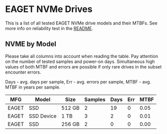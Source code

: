 EAGET NVMe Drives
=================

This is a list of all tested EAGET NVMe drive models and their MTBFs. See more
info on reliability test in the [README](https://github.com/linuxhw/SMART).

NVME by Model
------------

Please take all columns into account when reading the table. Pay attention on the
number of tested samples and power-on days. Simultaneous high values of both MTBF
and errors are possible if only rare drives in the subset encounter errors.

Days - avg. days per sample,
Err  - avg. errors per sample,
MTBF - avg. MTBF in years per sample.

| MFG       | Model              | Size   | Samples | Days  | Err   | MTBF |
|-----------|--------------------|--------|---------|-------|-------|------|
| EAGET     | SSD                | 512 GB | 2       | 19    | 0     | 0.05   |
| EAGET     | SSD Device         | 1 TB   | 3       | 2     | 0     | 0.01   |
| EAGET     | SSD                | 256 GB | 2       | 0     | 0     | 0.00   |
